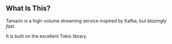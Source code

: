 ## What Is This?

Tamarin is a high-volume streaming service inspired by Kafka, but *blazingly fast*.

It is built on the excellent Tokio library.
